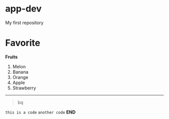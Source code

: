 # app-dev
 My first repository
# Favorite
**Fruits**

1. Melon
2. Banana
3. Orange
4. Apple
5. Strawberry

---

>bq

`this is a code`
`another code`
**END**
